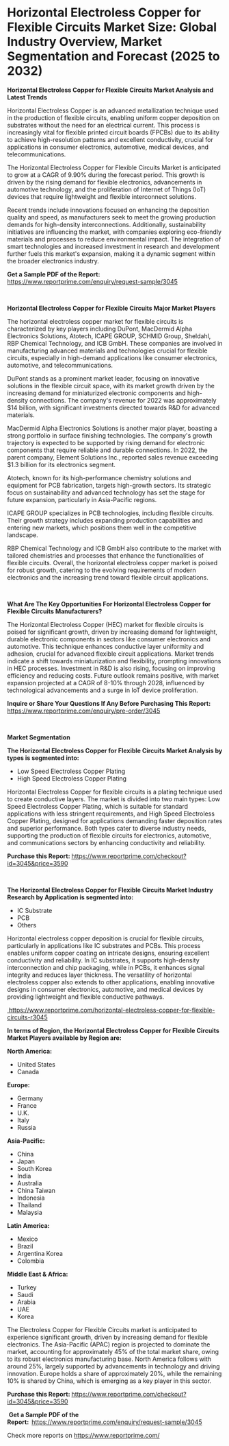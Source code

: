 <p><h1>Horizontal Electroless Copper for Flexible Circuits Market Size: Global Industry Overview, Market Segmentation and Forecast (2025 to 2032)</h1></p><p><strong>Horizontal Electroless Copper for Flexible Circuits Market Analysis and Latest Trends</strong></p>
<p><p>Horizontal Electroless Copper is an advanced metallization technique used in the production of flexible circuits, enabling uniform copper deposition on substrates without the need for an electrical current. This process is increasingly vital for flexible printed circuit boards (FPCBs) due to its ability to achieve high-resolution patterns and excellent conductivity, crucial for applications in consumer electronics, automotive, medical devices, and telecommunications.</p><p>The Horizontal Electroless Copper for Flexible Circuits Market is anticipated to grow at a CAGR of 9.90% during the forecast period. This growth is driven by the rising demand for flexible electronics, advancements in automotive technology, and the proliferation of Internet of Things (IoT) devices that require lightweight and flexible interconnect solutions. </p><p>Recent trends include innovations focused on enhancing the deposition quality and speed, as manufacturers seek to meet the growing production demands for high-density interconnections. Additionally, sustainability initiatives are influencing the market, with companies exploring eco-friendly materials and processes to reduce environmental impact. The integration of smart technologies and increased investment in research and development further fuels this market's expansion, making it a dynamic segment within the broader electronics industry.</p></p>
<p><strong>Get a Sample PDF of the Report:&nbsp;</strong> <a href="https://www.reportprime.com/enquiry/request-sample/3045?utm_campaign=1097&utm_medium=2&utm_source=Github&utm_content=ia&utm_term=18032025&utm_id=horizontal-electroless-copper-for-flexible-circuits">https://www.reportprime.com/enquiry/request-sample/3045</a></p>
<p>&nbsp;</p>
<p><strong>Horizontal Electroless Copper for Flexible Circuits Major Market Players</strong></p>
<p><p>The horizontal electroless copper market for flexible circuits is characterized by key players including DuPont, MacDermid Alpha Electronics Solutions, Atotech, ICAPE GROUP, SCHMID Group, Sheldahl, RBP Chemical Technology, and ICB GmbH. These companies are involved in manufacturing advanced materials and technologies crucial for flexible circuits, especially in high-demand applications like consumer electronics, automotive, and telecommunications.</p><p>DuPont stands as a prominent market leader, focusing on innovative solutions in the flexible circuit space, with its market growth driven by the increasing demand for miniaturized electronic components and high-density connections. The company's revenue for 2022 was approximately $14 billion, with significant investments directed towards R&D for advanced materials.</p><p>MacDermid Alpha Electronics Solutions is another major player, boasting a strong portfolio in surface finishing technologies. The company's growth trajectory is expected to be supported by rising demand for electronic components that require reliable and durable connections. In 2022, the parent company, Element Solutions Inc., reported sales revenue exceeding $1.3 billion for its electronics segment.</p><p>Atotech, known for its high-performance chemistry solutions and equipment for PCB fabrication, targets high-growth sectors. Its strategic focus on sustainability and advanced technology has set the stage for future expansion, particularly in Asia-Pacific regions.</p><p>ICAPE GROUP specializes in PCB technologies, including flexible circuits. Their growth strategy includes expanding production capabilities and entering new markets, which positions them well in the competitive landscape.</p><p>RBP Chemical Technology and ICB GmbH also contribute to the market with tailored chemistries and processes that enhance the functionalities of flexible circuits. Overall, the horizontal electroless copper market is poised for robust growth, catering to the evolving requirements of modern electronics and the increasing trend toward flexible circuit applications.</p></p>
<p>&nbsp;</p>
<p><strong>What Are The Key Opportunities For Horizontal Electroless Copper for Flexible Circuits Manufacturers?</strong></p>
<p><p>The Horizontal Electroless Copper (HEC) market for flexible circuits is poised for significant growth, driven by increasing demand for lightweight, durable electronic components in sectors like consumer electronics and automotive. This technique enhances conductive layer uniformity and adhesion, crucial for advanced flexible circuit applications. Market trends indicate a shift towards miniaturization and flexibility, prompting innovations in HEC processes. Investment in R&D is also rising, focusing on improving efficiency and reducing costs. Future outlook remains positive, with market expansion projected at a CAGR of 8-10% through 2028, influenced by technological advancements and a surge in IoT device proliferation.</p></p>
<p><strong>Inquire or Share Your Questions If Any Before Purchasing This Report:</strong> <a href="https://www.reportprime.com/enquiry/pre-order/3045?utm_campaign=1097&utm_medium=2&utm_source=Github&utm_content=ia&utm_term=18032025&utm_id=horizontal-electroless-copper-for-flexible-circuits">https://www.reportprime.com/enquiry/pre-order/3045</a></p>
<p>&nbsp;</p>
<p><strong>Market Segmentation</strong></p>
<p><strong>The Horizontal Electroless Copper for Flexible Circuits Market Analysis by types is segmented into:</strong></p>
<p><ul><li>Low Speed Electroless Copper Plating</li><li>High Speed Electroless Copper Plating</li></ul></p>
<p><p>Horizontal Electroless Copper for flexible circuits is a plating technique used to create conductive layers. The market is divided into two main types: Low Speed Electroless Copper Plating, which is suitable for standard applications with less stringent requirements, and High Speed Electroless Copper Plating, designed for applications demanding faster deposition rates and superior performance. Both types cater to diverse industry needs, supporting the production of flexible circuits for electronics, automotive, and communications sectors by enhancing conductivity and reliability.</p></p>
<p><strong>Purchase this Report:&nbsp;</strong><a href="https://www.reportprime.com/checkout?id=3045&price=3590&utm_campaign=1097&utm_medium=2&utm_source=Github&utm_content=ia&utm_term=18032025&utm_id=horizontal-electroless-copper-for-flexible-circuits">https://www.reportprime.com/checkout?id=3045&price=3590</a></p>
<p>&nbsp;</p>
<p><strong>The Horizontal Electroless Copper for Flexible Circuits Market Industry Research by Application is segmented into:</strong></p>
<p><ul><li>IC Substrate</li><li>PCB</li><li>Others</li></ul></p>
<p><p>Horizontal electroless copper deposition is crucial for flexible circuits, particularly in applications like IC substrates and PCBs. This process enables uniform copper coating on intricate designs, ensuring excellent conductivity and reliability. In IC substrates, it supports high-density interconnection and chip packaging, while in PCBs, it enhances signal integrity and reduces layer thickness. The versatility of horizontal electroless copper also extends to other applications, enabling innovative designs in consumer electronics, automotive, and medical devices by providing lightweight and flexible conductive pathways.</p></p>
<p><a href="https://www.reportprime.com/horizontal-electroless-copper-for-flexible-circuits-r3045?utm_campaign=1097&utm_medium=2&utm_source=Github&utm_content=ia&utm_term=18032025&utm_id=horizontal-electroless-copper-for-flexible-circuits">&nbsp;https://www.reportprime.com/horizontal-electroless-copper-for-flexible-circuits-r3045</a></p>
<p><strong>In terms of Region, the Horizontal Electroless Copper for Flexible Circuits Market Players available by Region are:</strong></p>
<p>
    <p> <strong> North America: </strong>
        <ul>
            <li>United States</li>
            <li>Canada</li>
        </ul>
        </p> 
    <p> <strong> Europe: </strong>
        <ul>
            <li>Germany</li>
            <li>France</li>
            <li>U.K.</li>
            <li>Italy</li>
            <li>Russia</li>
        </ul>
        </p> 
    <p> <strong> Asia-Pacific: </strong>
        <ul>
            <li>China</li>
            <li>Japan</li>
            <li>South Korea</li>
            <li>India</li>
            <li>Australia</li>
            <li>China Taiwan</li>
            <li>Indonesia</li>
            <li>Thailand</li>
            <li>Malaysia</li>
        </ul>
        </p> 
    <p> <strong> Latin America: </strong>
        <ul>
            <li>Mexico</li>
            <li>Brazil</li>
            <li>Argentina Korea</li>
            <li>Colombia</li>
        </ul>
        </p> 
    <p> <strong> Middle East & Africa: </strong>
        <ul>
            <li>Turkey</li>
            <li>Saudi</li>
            <li>Arabia</li>
            <li>UAE</li>
            <li>Korea</li>
        </ul>
    </p>
    </p>
<p><p>The Electroless Copper for Flexible Circuits market is anticipated to experience significant growth, driven by increasing demand for flexible electronics. The Asia-Pacific (APAC) region is projected to dominate the market, accounting for approximately 45% of the total market share, owing to its robust electronics manufacturing base. North America follows with around 25%, largely supported by advancements in technology and driving innovation. Europe holds a share of approximately 20%, while the remaining 10% is shared by China, which is emerging as a key player in this sector.</p></p>
<p><strong>Purchase this Report: </strong><a href="https://www.reportprime.com/checkout?id=3045&price=3590&utm_campaign=1097&utm_medium=2&utm_source=Github&utm_content=ia&utm_term=18032025&utm_id=horizontal-electroless-copper-for-flexible-circuits">https://www.reportprime.com/checkout?id=3045&price=3590</a></p>
<p>&nbsp;<strong>Get a Sample PDF of the Report:&nbsp;&nbsp;</strong><a href="https://www.reportprime.com/enquiry/request-sample/3045?utm_campaign=1097&utm_medium=2&utm_source=Github&utm_content=ia&utm_term=18032025&utm_id=horizontal-electroless-copper-for-flexible-circuits">https://www.reportprime.com/enquiry/request-sample/3045</a></p>
<p><strong></strong></p>
<p>Check more reports on <a href="https://www.reportprime.com/?utm_campaign=1097&utm_medium=2&utm_source=Github&utm_content=ia&utm_term=18032025&utm_id=horizontal-electroless-copper-for-flexible-circuits">https://www.reportprime.com/</a></p>
